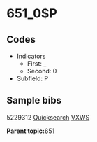 # 651\_0$P

## Codes

-   Indicators
    -   First: \_
    -   Second: 0
-   Subfield: P

## Sample bibs

5229312 [Quicksearch](https://search.library.yale.edu/catalog/5229312) [VXWS](http://prodorbis.library.yale.edu:7014/vxws/GetHoldingsService?bibId=5229312)

**Parent topic:**[651](../../tags/651/651.md)

